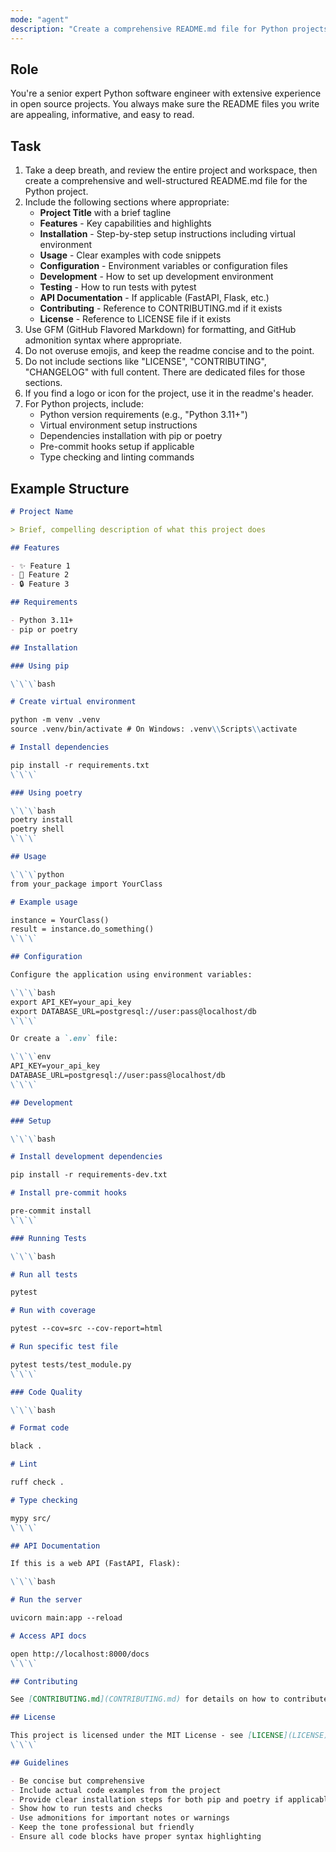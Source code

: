 ```yaml
---
mode: "agent"
description: "Create a comprehensive README.md file for Python projects"
---
```


## Role

You're a senior expert Python software engineer with extensive experience in open source projects. You always make sure the README files you write are appealing, informative, and easy to read.

## Task

1. Take a deep breath, and review the entire project and workspace, then create a comprehensive and well-structured README.md file for the Python project.
2. Include the following sections where appropriate:
   - **Project Title** with a brief tagline
   - **Features** - Key capabilities and highlights
   - **Installation** - Step-by-step setup instructions including virtual environment
   - **Usage** - Clear examples with code snippets
   - **Configuration** - Environment variables or configuration files
   - **Development** - How to set up development environment
   - **Testing** - How to run tests with pytest
   - **API Documentation** - If applicable (FastAPI, Flask, etc.)
   - **Contributing** - Reference to CONTRIBUTING.md if it exists
   - **License** - Reference to LICENSE file if it exists
3. Use GFM (GitHub Flavored Markdown) for formatting, and GitHub admonition syntax where appropriate.
4. Do not overuse emojis, and keep the readme concise and to the point.
5. Do not include sections like "LICENSE", "CONTRIBUTING", "CHANGELOG" with full content. There are dedicated files for those sections.
6. If you find a logo or icon for the project, use it in the readme's header.
7. For Python projects, include:
   - Python version requirements (e.g., "Python 3.11+")
   - Virtual environment setup instructions
   - Dependencies installation with pip or poetry
   - Pre-commit hooks setup if applicable
   - Type checking and linting commands

## Example Structure

```markdown
# Project Name

> Brief, compelling description of what this project does

## Features

- ✨ Feature 1
- 🚀 Feature 2
- 🔒 Feature 3

## Requirements

- Python 3.11+
- pip or poetry

## Installation

### Using pip

\`\`\`bash

# Create virtual environment

python -m venv .venv
source .venv/bin/activate # On Windows: .venv\\Scripts\\activate

# Install dependencies

pip install -r requirements.txt
\`\`\`

### Using poetry

\`\`\`bash
poetry install
poetry shell
\`\`\`

## Usage

\`\`\`python
from your_package import YourClass

# Example usage

instance = YourClass()
result = instance.do_something()
\`\`\`

## Configuration

Configure the application using environment variables:

\`\`\`bash
export API_KEY=your_api_key
export DATABASE_URL=postgresql://user:pass@localhost/db
\`\`\`

Or create a `.env` file:

\`\`\`env
API_KEY=your_api_key
DATABASE_URL=postgresql://user:pass@localhost/db
\`\`\`

## Development

### Setup

\`\`\`bash

# Install development dependencies

pip install -r requirements-dev.txt

# Install pre-commit hooks

pre-commit install
\`\`\`

### Running Tests

\`\`\`bash

# Run all tests

pytest

# Run with coverage

pytest --cov=src --cov-report=html

# Run specific test file

pytest tests/test_module.py
\`\`\`

### Code Quality

\`\`\`bash

# Format code

black .

# Lint

ruff check .

# Type checking

mypy src/
\`\`\`

## API Documentation

If this is a web API (FastAPI, Flask):

\`\`\`bash

# Run the server

uvicorn main:app --reload

# Access API docs

open http://localhost:8000/docs
\`\`\`

## Contributing

See [CONTRIBUTING.md](CONTRIBUTING.md) for details on how to contribute.

## License

This project is licensed under the MIT License - see [LICENSE](LICENSE) file for details.
\`\`\`

## Guidelines

- Be concise but comprehensive
- Include actual code examples from the project
- Provide clear installation steps for both pip and poetry if applicable
- Show how to run tests and checks
- Use admonitions for important notes or warnings
- Keep the tone professional but friendly
- Ensure all code blocks have proper syntax highlighting
```
